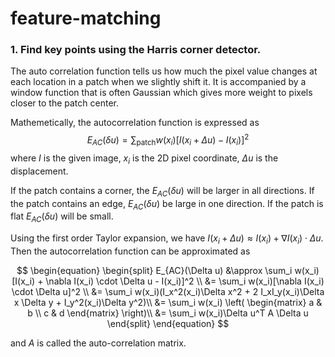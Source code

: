# feature-matching

### 1. Find key points using the Harris corner detector. <br>
The auto correlation function tells us how much the pixel value changes at each 
location in a patch when we slightly shift it. It is accompanied by a window
function that is often Gaussian which gives more weight to pixels closer to the
patch center. 

Mathemetically, the autocorrelation function is expressed as
$$E_{AC}(\delta u) = \sum_{\text{patch}} w(x_i)[I(x_i + \Delta u) - I(x_i)]^2$$
where $I$ is the given image, $x_i$ is the 2D pixel coordinate, $\Delta u$ is the displacement.

If the patch contains a corner, the $E_{AC}(\delta u)$ will be larger in all directions.
If the patch contains an edge, $E_{AC}(\delta u)$ be large in one direction.
If the patch is flat $E_{AC}(\delta u)$ will be small.

Using the first order Taylor expansion, we have $I(x_i + \Delta u) \approx I(x_i) + \nabla I(x_i) \cdot \Delta u.$ Then the autocorrelation function can be approximated as

$$
\begin{equation}
\begin{split}
E_{AC}(\Delta u) &\approx \sum_i w(x_i)[I(x_i) + \nabla I(x_i) \cdot \Delta u - I(x_i)]^2 \\
                 &= \sum_i w(x_i)[\nabla I(x_i) \cdot \Delta u]^2  \\
                 &= \sum_i w(x_i)(I_x^2(x_i)\Delta x^2 + 2 I_xI_y(x_i)\Delta x \Delta y + I_y^2(x_i)\Delta y^2)\\
                 &= \sum_i w(x_i) \left(
                                \begin{matrix} 
                                a & b \\ 
                                c & d 
                                \end{matrix} 
                                \right)\\
                 &= \sum_i w(x_i)\Delta u^T A \Delta u
\end{split}
\end{equation}
$$

and $A$ is called the auto-correlation matrix. 


